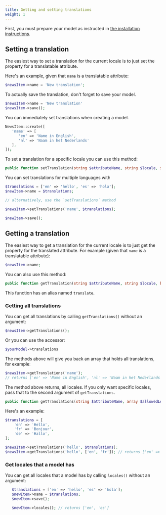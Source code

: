 ```yaml
---
title: Getting and setting translations
weight: 1
---
```


First, you must prepare your model as instructed in [the installation instructions](/docs/laravel-translatable/v6/installation-setup).

## Setting a translation

The easiest way to set a translation for the current locale is to just set the property for a translatable attribute.

Here's an example, given that `name` is a translatable attribute:

```php
$newsItem->name = 'New translation';
```

To actually save the translation, don't forget to save your model. 

```php
$newsItem->name = 'New translation'
$newsItem->save();
```

You can immediately set translations when creating a model.

```php
NewsItem::create([
   'name' => [
      'en' => 'Name in English',
      'nl' => 'Naam in het Nederlands'
   ],
]);
```

To set a translation for a specific locale you can use this method:

```php
public function setTranslation(string $attributeName, string $locale, string $value)
```

You can set translations for multiple languages with

```php
$translations = ['en' => 'hello', 'es' => 'hola'];
$newItem->name = $translations;

// alternatively, use the `setTranslations` method

$newsItem->setTranslations('name', $translations);

$newItem->save();
```

## Getting a translation

The easiest way to get a translation for the current locale is to just get the property for the translated attribute.
For example (given that `name` is a translatable attribute):

```php
$newsItem->name;
```

You can also use this method:

```php
public function getTranslation(string $attributeName, string $locale, bool $useFallbackLocale = true) : string
```

This function has an alias named `translate`.


### Getting all translations

You can get all translations by calling `getTranslations()` without an argument:

```php
$newsItem->getTranslations();
```

Or you can use the accessor:

```php
$yourModel->translations
```

The methods above will give you back an array that holds all translations, for example:

```php
$newsItem->getTranslations('name'); 
// returns ['en' => 'Name in English', 'nl' => 'Naam in het Nederlands']
```

The method above returns, all locales. If you only want specific locales, pass that to the second argument of `getTranslations`.

```php
public function getTranslations(string $attributeName, array $allowedLocales): array
```

Here's an example:

```php
$translations = [
    'en' => 'Hello',
    'fr' => 'Bonjour',
    'de' => 'Hallo',
];

$newsItem->setTranslations('hello', $translations);
$newsItem->getTranslations('hello', ['en', 'fr']); // returns ['en' => 'Hello', 'fr' => 'Bonjour']
```

### Get locales that a model has

You can get all locales that a model has by calling `locales()` without an argument:

```php
   $translations = ['en' => 'hello', 'es' => 'hola'];
   $newItem->name = $translations;
   $newItem->save();

   $newItem->locales(); // returns ['en', 'es']
```

